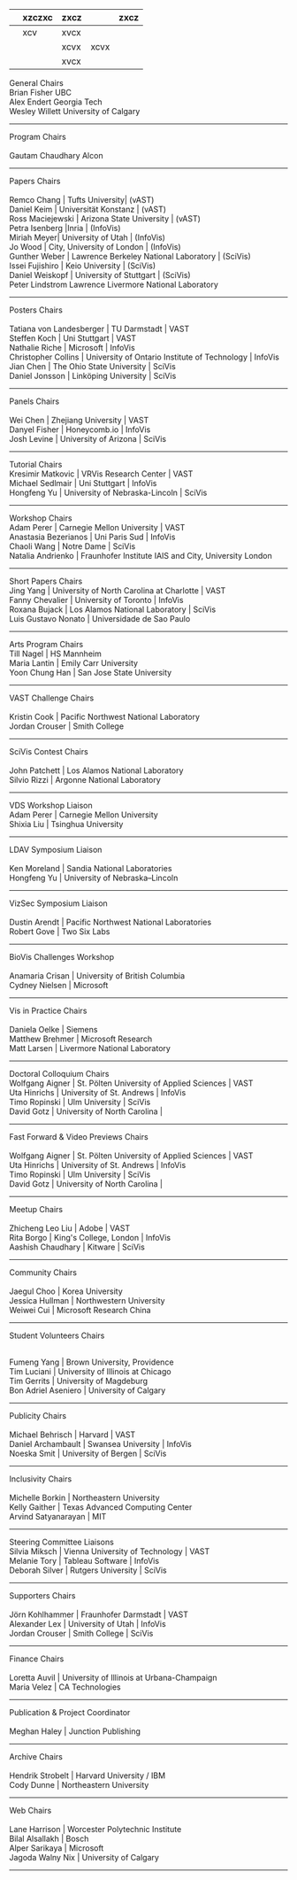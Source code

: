 
|   | xzczxc | zxcz |      | zxcz |
|---|--------|------|------|------|
|   | xcv    | xvcx |      |      |
|   |        | xcvx | xcvx |      |
|   |        | xvcx |      |      |


General Chairs
<br>
Brian Fisher		UBC
<br>
Alex Endert		Georgia Tech
<br>
Wesley Willett		University of Calgary

<hr/>

Program Chairs	
<br>
Gautam Chaudhary	Alcon
<hr/>

Papers Chairs	
<br>
Remco Chang |	Tufts University|  (vAST)
<br>
Daniel Keim	| Universität Konstanz | (vAST)
<br>
Ross Maciejewski | Arizona State University | (vAST)
<br>
Petra Isenberg	|Inria | (InfoVis)
<br>
Miriah Meyer| University of Utah | (InfoVis)
<br>
Jo Wood	| City, University of London | (InfoVis)
<br>
Gunther Weber	| Lawrence Berkeley National Laboratory | (SciVis)
<br>
Issei Fujishiro	| Keio University | (SciVis)
<br>
Daniel Weiskopf |	University of Stuttgart | (SciVis)
<br>
Peter Lindstrom	Lawrence Livermore National Laboratory

<hr/>

Posters Chairs	
<br>
Tatiana von Landesberger	|	TU Darmstadt	|	VAST
<br>
Steffen Koch	|	Uni Stuttgart	|	VAST
<br>
Nathalie Riche	|	Microsoft	|	InfoVis
<br>
Christopher Collins	|	University of Ontario Institute of Technology	|	InfoVis
<br>
Jian Chen	|	The Ohio State University	|	SciVis
<br>
Daniel Jonsson	|	Linköping University	|	SciVis

<hr/>

Panels Chairs	
<br>
Wei Chen	|	Zhejiang University	|	VAST
<br>
Danyel Fisher	|	Honeycomb.io	|	InfoVis
<br>
Josh Levine	|	University of Arizona	|	SciVis
<hr/>
Tutorial Chairs	
<br>
Kresimir Matkovic	|	VRVis Research Center	|	VAST
<br>
Michael Sedlmair	|	Uni Stuttgart	|	InfoVis
<br>
Hongfeng Yu	|	University of Nebraska-Lincoln	|	SciVis
<hr/>

Workshop Chairs	
<br>
Adam Perer	|	Carnegie Mellon University	|	VAST
<br>
Anastasia Bezerianos	|	Uni Paris Sud	|	InfoVis
<br>
Chaoli Wang	|	Notre Dame	|	SciVis
<br>
Natalia Andrienko	|	Fraunhofer Institute IAIS and City, University London	
<hr/>

Short Papers Chairs	
<br>
Jing Yang	|	University of North Carolina at Charlotte	|	VAST
<br>
Fanny Chevalier	|	University of Toronto	|	InfoVis
<br>
Roxana Bujack	|	Los Alamos National Laboratory	|	SciVis
<br>
Luis Gustavo Nonato	|	Universidade de Sao Paulo	
<hr/>

Arts Program Chairs	
<br>
Till Nagel	|	HS Mannheim
<br>
Maria Lantin	|	Emily Carr University
<br>
Yoon Chung Han	|	San Jose State University
<hr/>

VAST Challenge Chairs	
<br>
Kristin Cook	|	Pacific Northwest National Laboratory
<br>
Jordan Crouser	|	Smith College
<hr/>

SciVis Contest Chairs	
<br>
John Patchett	|	Los Alamos National Laboratory
<br>
Silvio Rizzi	|	Argonne National Laboratory

<hr/>
VDS Workshop Liaison	
<br>
Adam Perer	|	Carnegie Mellon University
<br>
Shixia Liu	|	Tsinghua University
<hr/>

LDAV Symposium Liaison	
<br>
Ken Moreland	|	Sandia National Laboratories
<br>
Hongfeng Yu	|	University of Nebraska–Lincoln
<hr/>

VizSec Symposium Liaison	
<br>
Dustin Arendt	|	Pacific Northwest National Laboratories
<br>
Robert Gove	|	Two Six Labs
<hr/>

BioVis Challenges Workshop	
<br>
Anamaria Crisan	|	University of British Columbia
<br>
Cydney Nielsen	|	Microsoft
<hr/>


Vis in Practice Chairs	
<br>
Daniela Oelke	|	Siemens
<br>
Matthew Brehmer	|	Microsoft Research
<br>
Matt Larsen	|	Livermore National Laboratory
<hr/>

Doctoral Colloquium Chairs
<br>
Wolfgang Aigner	|	St. Pölten University of Applied Sciences	|	VAST
<br>
Uta Hinrichs	|	University of St. Andrews	|	InfoVis
<br>
Timo Ropinski	|	Ulm University	|	SciVis
<br>
David Gotz	|	University of North Carolina	|	
<hr/>

Fast Forward & Video Previews Chairs	
<br>
Wolfgang Aigner	|	St. Pölten University of Applied Sciences	|	VAST
<br>
Uta Hinrichs	|	University of St. Andrews	|	InfoVis
<br>
Timo Ropinski	|	Ulm University	|	SciVis
<br>
David Gotz	|	University of North Carolina	|	
<hr/>

Meetup Chairs	
<br>
Zhicheng Leo Liu	|	Adobe	|	VAST
<br>
Rita Borgo	|	King's College, London	|	InfoVis
<br>
Aashish Chaudhary	|	Kitware	|	SciVis
<hr/>


Community Chairs	
<br>
Jaegul Choo	|	Korea University
<br>
Jessica Hullman	|	Northwestern University
<br>
Weiwei Cui	|	Microsoft Research China
<hr/>

Student Volunteers Chairs	

<br>
Fumeng Yang	|	Brown University, Providence
<br>
Tim Luciani	|	University of Illinois at Chicago
<br>
Tim Gerrits	|	University of Magdeburg
<br>
Bon Adriel Aseniero	|	University of Calgary
<hr/>

Publicity Chairs	
<br>
Michael Behrisch	|	Harvard	|	VAST
<br>
Daniel Archambault	|	Swansea University	|	InfoVis
<br>
Noeska Smit	|	University of Bergen	|	SciVis
<hr/>

Inclusivity Chairs	
<br>
Michelle Borkin	|	Northeastern University
<br>
Kelly Gaither	|	Texas Advanced Computing Center
<br>
Arvind Satyanarayan	|	MIT
<hr/>

Steering Committee Liaisons	
<br>
Silvia Miksch	|	Vienna University of Technology	|	VAST
<br>
Melanie Tory	|	Tableau Software	|	InfoVis
<br>
Deborah Silver	|	Rutgers University	|	SciVis
<hr/>

Supporters Chairs	
<br>
Jörn Kohlhammer	|	Fraunhofer Darmstadt	|	VAST
<br>
Alexander Lex	|	University of Utah	|	InfoVis
<br>
Jordan Crouser	|	Smith College	|	SciVis

<hr/>

Finance Chairs	
<br>
Loretta Auvil	|	University of Illinois at Urbana-Champaign
<br>
Maria Velez	|	CA Technologies
<hr/>

Publication & Project Coordinator	
<br>
Meghan Haley |	Junction Publishing

<hr/>

Archive Chairs	
<br>
Hendrik Strobelt	|	Harvard University / IBM
<br>
Cody Dunne	|	Northeastern University

<hr/>

Web Chairs	
<br>
Lane Harrison	|	Worcester Polytechnic Institute
<br>
Bilal Alsallakh	|	Bosch
<br>
Alper Sarikaya	|	Microsoft
<br>
Jagoda Walny Nix	|	University of Calgary
<hr/>
